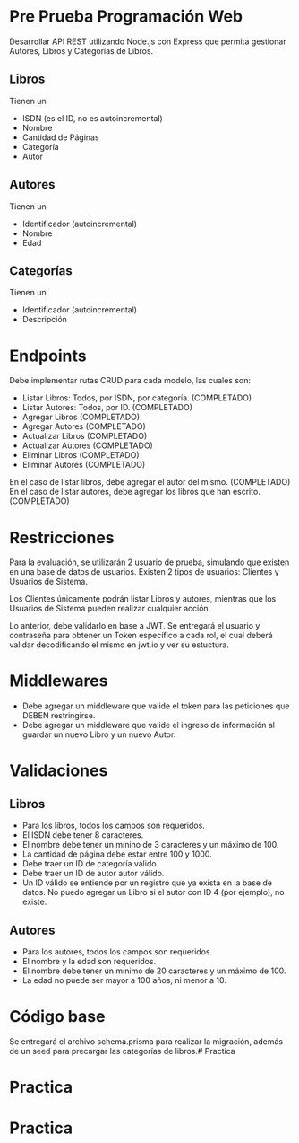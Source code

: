 # Pre Prueba Programación Web

Desarrollar API REST utilizando Node.js con Express que permita gestionar Autores, Libros y Categorías de Libros.

## Libros
Tienen un
- ISDN (es el ID, no es autoincremental)
- Nombre
- Cantidad de Páginas
- Categoría
- Autor

## Autores
Tienen un
- Identificador (autoincremental)
- Nombre
- Edad

## Categorías
Tienen un
- Identificador (autoincremental)
- Descripción

# Endpoints
Debe implementar rutas CRUD para cada modelo, las cuales son:
- Listar Libros: Todos, por ISDN, por categoría. (COMPLETADO)
- Listar Autores: Todos, por ID. (COMPLETADO)
- Agregar Libros (COMPLETADO)
- Agregar Autores (COMPLETADO)
- Actualizar Libros (COMPLETADO)
- Actualizar Autores (COMPLETADO)
- Eliminar Libros (COMPLETADO)
- Eliminar Autores (COMPLETADO)

En el caso de listar libros, debe agregar el autor del mismo. (COMPLETADO)
En el caso de listar autores, debe agregar los libros que han escrito. (COMPLETADO)

# Restricciones
Para la evaluación, se utilizarán 2 usuario de prueba, simulando que existen en una base de datos de usuarios.
Existen 2 tipos de usuarios: Clientes y Usuarios de Sistema.

Los Clientes únicamente podrán listar Libros y autores, mientras que los Usuarios de Sistema pueden realizar cualquier acción.

Lo anterior, debe validarlo en base a JWT. Se entregará el usuario y contraseña para obtener un Token específico a cada rol, el cual deberá validar decodificando el mismo en jwt.io y ver su estuctura.

# Middlewares
- Debe agregar un middleware que valide el token para las peticiones que DEBEN restringirse.
- Debe agregar un middleware que valide el ingreso de información al guardar un nuevo Libro y un nuevo Autor.

# Validaciones
## Libros
- Para los libros, todos los campos son requeridos.
- El ISDN debe tener 8 caracteres.
- El nombre debe tener un mínino de 3 caracteres y un máximo de 100.
- La cantidad de página debe estar entre 100 y 1000.
- Debe traer un ID de categoría válido.
- Debe traer un ID de autor autor válido.
- Un ID válido se entiende por un registro que ya exista en la base de datos. No puedo agregar un Libro si el autor con ID 4 (por ejemplo), no existe.

## Autores
- Para los autores, todos los campos son requeridos.
- El nombre y la edad son requeridos.
- El nombre debe tener un mínimo de 20 caracteres y un máximo de 100.
- La edad no puede ser mayor a 100 años, ni menor a 10.

# Código base
Se entregará el archivo schema.prisma para realizar la migración, además de un seed para precargar las categorías de libros.# Practica
# Practica
# Practica
